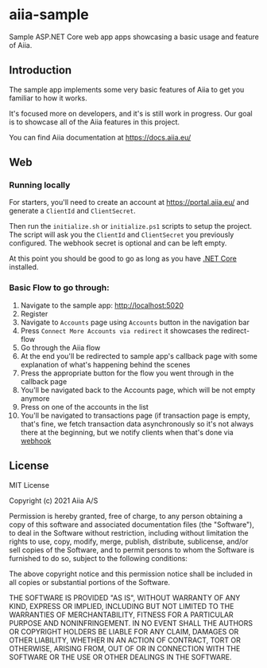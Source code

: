 # aiia-sample

Sample ASP.NET Core web app apps showcasing a basic usage and feature of Aiia.

## Introduction

The sample app implements some very basic features of Aiia to get you familiar to how it works.

It's focused more on developers, and it's is still work in progress. Our goal is to showcase all of the Aiia features in this project.

You can find Aiia documentation at <https://docs.aiia.eu/>

## Web

### Running locally

For starters, you'll need to create an account at <https://portal.aiia.eu/> and generate a `ClientId` and `ClientSecret`.

Then run the `initialize.sh` or `initialize.ps1` scripts to setup the project. The script will ask you the `ClientId` and `ClientSecret` you previously configured.
The webhook secret is optional and can be left empty.

At this point you should be good to go as long as you have [.NET Core](https://dotnet.microsoft.com/download) installed.

### Basic Flow to go through:

1. Navigate to the sample app: <http://localhost:5020>
2. Register
3. Navigate to `Accounts` page using `Accounts` button in the navigation bar
4. Press `Connect More Accounts via redirect` it showcases the redirect-flow
5. Go through the Aiia flow
6. At the end you'll be redirected to sample app's callback page with some explanation of what's happening behind the scenes
7. Press the appropriate button for the flow you went through in the callback page
8. You'll be navigated back to the Accounts page, which will be not empty anymore
9. Press on one of the accounts in the list
10. You'll be navigated to transactions page (if transaction page is empty, that's fine, we fetch transaction data asynchronously so it's not always there at the beginning, but we notify clients when that's done via [webhook](https://api.aiia.eu/docs/index.html#section/Webhooks)

## License

MIT License

Copyright (c) 2021 Aiia A/S

Permission is hereby granted, free of charge, to any person obtaining a copy
of this software and associated documentation files (the "Software"), to deal
in the Software without restriction, including without limitation the rights
to use, copy, modify, merge, publish, distribute, sublicense, and/or sell
copies of the Software, and to permit persons to whom the Software is
furnished to do so, subject to the following conditions:

The above copyright notice and this permission notice shall be included in all
copies or substantial portions of the Software.

THE SOFTWARE IS PROVIDED "AS IS", WITHOUT WARRANTY OF ANY KIND, EXPRESS OR
IMPLIED, INCLUDING BUT NOT LIMITED TO THE WARRANTIES OF MERCHANTABILITY,
FITNESS FOR A PARTICULAR PURPOSE AND NONINFRINGEMENT. IN NO EVENT SHALL THE
AUTHORS OR COPYRIGHT HOLDERS BE LIABLE FOR ANY CLAIM, DAMAGES OR OTHER
LIABILITY, WHETHER IN AN ACTION OF CONTRACT, TORT OR OTHERWISE, ARISING FROM,
OUT OF OR IN CONNECTION WITH THE SOFTWARE OR THE USE OR OTHER DEALINGS IN THE
SOFTWARE.
